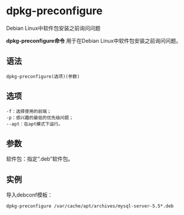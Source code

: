 dpkg-preconfigure
===

Debian Linux中软件包安装之前询问问题


**dpkg-preconfigure命令** 用于在Debian Linux中软件包安装之前询问问题。

##  语法

```
dpkg-preconfigure(选项)(参数)
```

##  选项

```
-f：选择使用的前端；
-p：感兴趣的最低的优先级问题；
--apt：在apt模式下运行。
```

##  参数

软件包：指定“.deb”软件包。

##  实例

导入debconf模板：

```
dpkg-preconfigure /var/cache/apt/archives/mysql-server-5.5*.deb
```


